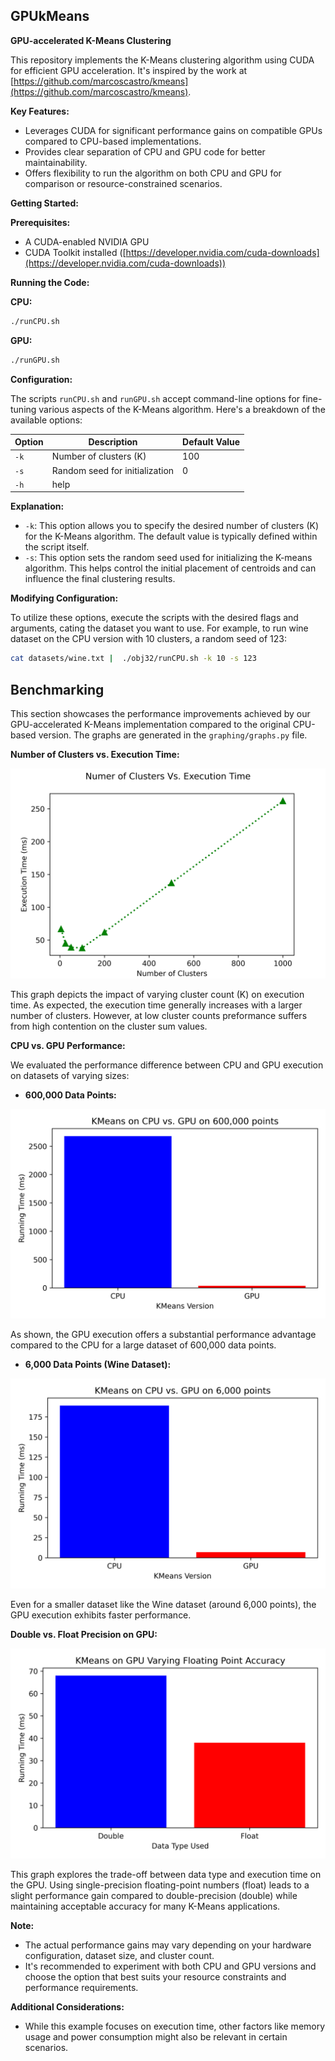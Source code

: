 ## GPUkMeans

**GPU-accelerated K-Means Clustering**

This repository implements the K-Means clustering algorithm using CUDA for efficient GPU acceleration. It's inspired by the work at [https://github.com/marcoscastro/kmeans](https://github.com/marcoscastro/kmeans).

**Key Features:**

* Leverages CUDA for significant performance gains on compatible GPUs compared to CPU-based implementations.
* Provides clear separation of CPU and GPU code for better maintainability.
* Offers flexibility to run the algorithm on both CPU and GPU for comparison or resource-constrained scenarios.

**Getting Started:**

**Prerequisites:**

* A CUDA-enabled NVIDIA GPU
* CUDA Toolkit installed ([https://developer.nvidia.com/cuda-downloads](https://developer.nvidia.com/cuda-downloads))

**Running the Code:**

**CPU:**

```bash
./runCPU.sh
```

**GPU:**

```bash
./runGPU.sh
```

**Configuration:**

The scripts `runCPU.sh` and `runGPU.sh` accept command-line options for fine-tuning various aspects of the K-Means algorithm. Here's a breakdown of the available options:

| Option | Description | Default Value |
|---|---|---|
| `-k` | Number of clusters (K) | 100 |
| `-s` | Random seed for initialization | 0 |
| `-h` | help |  |

**Explanation:**

- `-k`: This option allows you to specify the desired number of clusters (K) for the K-Means algorithm. The default value is typically defined within the script itself.
- `-s`: This option sets the random seed used for initializing the K-means algorithm. This helps control the initial placement of centroids and can influence the final clustering results.

**Modifying Configuration:**

To utilize these options, execute the scripts with the desired flags and arguments, cating the dataset you want to use. For example, to run wine dataset on the CPU version with 10 clusters, a random seed of 123:

```bash
cat datasets/wine.txt |  ./obj32/runCPU.sh -k 10 -s 123
```

## Benchmarking

This section showcases the performance improvements achieved by our GPU-accelerated K-Means implementation compared to the original CPU-based version. The graphs are generated in the `graphing/graphs.py` file.

**Number of Clusters vs. Execution Time:**

![VaryNumClusters](graphing/graphs/VaryNumClusters.png)

This graph depicts the impact of varying cluster count (K) on execution time. As expected, the execution time generally increases with a larger number of clusters. However, at low cluster counts preformance suffers from high contention on the cluster sum values.

**CPU vs. GPU Performance:**

We evaluated the performance difference between CPU and GPU execution on datasets of varying sizes:

* **600,000 Data Points:**

![CPUVsGPU](graphing/graphs/CPUVsGPU.png)

As shown, the GPU execution offers a substantial performance advantage compared to the CPU for a large dataset of 600,000 data points.

* **6,000 Data Points (Wine Dataset):**

![CPUVsGPUWine](graphing/graphs/CPUVsGPUWine.png)

Even for a smaller dataset like the Wine dataset (around 6,000 points), the GPU execution exhibits faster performance.

**Double vs. Float Precision on GPU:**

![doubleVsFloat](graphing/graphs/doubleVsFloat.png)

This graph explores the trade-off between data type and execution time on the GPU. Using single-precision floating-point numbers (float) leads to a slight performance gain compared to double-precision (double) while maintaining acceptable accuracy for many K-Means applications.

**Note:**

* The actual performance gains may vary depending on your hardware configuration, dataset size, and cluster count.
* It's recommended to experiment with both CPU and GPU versions and choose the option that best suits your resource constraints and performance requirements.

**Additional Considerations:**

* While this example focuses on execution time, other factors like memory usage and power consumption might also be relevant in certain scenarios.
